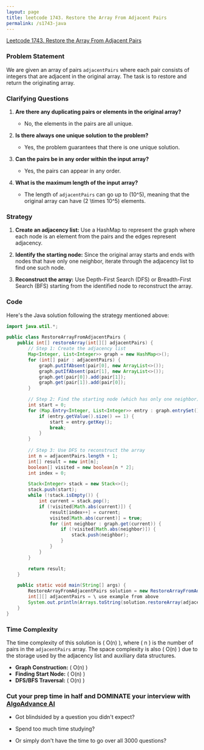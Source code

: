 ```yaml
---
layout: page
title: leetcode 1743. Restore the Array From Adjacent Pairs
permalink: /s1743-java
---
```

[Leetcode 1743. Restore the Array From Adjacent Pairs](https://algoadvance.github.io/algoadvance/l1743)
### Problem Statement
We are given an array of pairs `adjacentPairs` where each pair consists of integers that are adjacent in the original array. The task is to restore and return the originating array.

### Clarifying Questions
1. **Are there any duplicating pairs or elements in the original array?**
   - No, the elements in the pairs are all unique.
   
2. **Is there always one unique solution to the problem?**
   - Yes, the problem guarantees that there is one unique solution.
   
3. **Can the pairs be in any order within the input array?**
   - Yes, the pairs can appear in any order.

4. **What is the maximum length of the input array?**
   - The length of `adjacentPairs` can go up to \(10^5\), meaning that the original array can have \(2 \times 10^5\) elements.

### Strategy
1. **Create an adjacency list:** Use a HashMap to represent the graph where each node is an element from the pairs and the edges represent adjacency.
   
2. **Identify the starting node:** Since the original array starts and ends with nodes that have only one neighbor, iterate through the adjacency list to find one such node.

3. **Reconstruct the array:** Use Depth-First Search (DFS) or Breadth-First Search (BFS) starting from the identified node to reconstruct the array.

### Code
Here's the Java solution following the strategy mentioned above:

```java
import java.util.*;

public class RestoreArrayFromAdjacentPairs {
    public int[] restoreArray(int[][] adjacentPairs) {
        // Step 1: Create the adjacency list
        Map<Integer, List<Integer>> graph = new HashMap<>();
        for (int[] pair : adjacentPairs) {
            graph.putIfAbsent(pair[0], new ArrayList<>());
            graph.putIfAbsent(pair[1], new ArrayList<>());
            graph.get(pair[0]).add(pair[1]);
            graph.get(pair[1]).add(pair[0]);
        }

        // Step 2: Find the starting node (which has only one neighbor)
        int start = 0;
        for (Map.Entry<Integer, List<Integer>> entry : graph.entrySet()) {
            if (entry.getValue().size() == 1) {
                start = entry.getKey();
                break;
            }
        }
        
        // Step 3: Use DFS to reconstruct the array
        int n = adjacentPairs.length + 1;
        int[] result = new int[n];
        boolean[] visited = new boolean[n * 2];
        int index = 0;

        Stack<Integer> stack = new Stack<>();
        stack.push(start);
        while (!stack.isEmpty()) {
            int current = stack.pop();
            if (!visited[Math.abs(current)]) {
                result[index++] = current;
                visited[Math.abs(current)] = true;
                for (int neighbor : graph.get(current)) {
                    if (!visited[Math.abs(neighbor)]) {
                        stack.push(neighbor);
                    }
                }
            }
        }

        return result;
    }

    public static void main(String[] args) {
        RestoreArrayFromAdjacentPairs solution = new RestoreArrayFromAdjacentPairs();
        int[][] adjacentPairs = \ use example from above
        System.out.println(Arrays.toString(solution.restoreArray(adjacentPairs)));
    }
}
```

### Time Complexity
The time complexity of this solution is \( O(n) \), where \( n \) is the number of pairs in the `adjacentPairs` array. The space complexity is also \( O(n) \) due to the storage used by the adjacency list and auxiliary data structures.

* **Graph Construction:** \( O(n) \)
* **Finding Start Node:** \( O(n) \)
* **DFS/BFS Traversal:** \( O(n) \)


### Cut your prep time in half and DOMINATE your interview with [AlgoAdvance AI](https://algoAdvance.com)

- Got blindsided by a question you didn't expect?

- Spend too much time studying?

- Or simply don't have the time to go over all 3000 questions?

